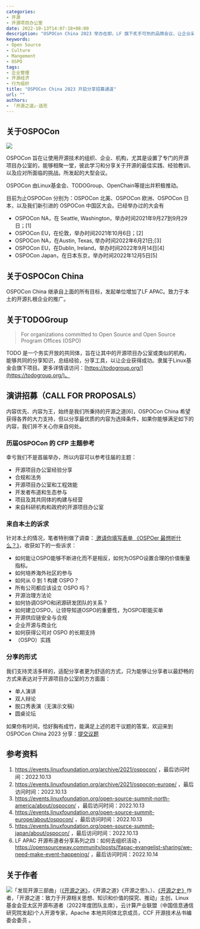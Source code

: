 ```yaml
---
categories:
- 开源
- 开源项目办公室
date: 2022-10-13T14:07:18+08:00
description: "OSPOCon China 2023 举办在即，LF 旗下炙手可热的品牌会议，让企业采用开源更为有例可循，让为开源工作的人获得更多支持和助力，你的分享至关重要，因为这样你的收获就会更多！"
keywords:
- Open Source
- Culture
- Mangement
- OSPO 
tags:
- 企业管理
- 开源经济
- 行为组织
title: "OSPOCon China 2023 开启分享招募通道"
url: ""
authors:
- 「开源之道」·适兕
---
```



## 关于OSPOCon

![](https://live.staticflickr.com/65535/51565939115_dc3169f4f2.jpg)

OSPOCon 旨在让使用开源技术的组织、企业、机构，尤其是设置了专门的开源项目办公室的，能够相聚一堂，彼此学习和分享关于开源的最佳实践、经验教训、以及应对所面临的挑战。所发起的大型会议。

OSPOCon 由Linux基金会、TODOGroup、OpenChain等提出并积极推动。

目前为止OSPOCon 分别为：OSPOCon 北美、OSPOCon 欧洲、OSPOCon 日本，以及我们新引进的 OSPOCon 中国区大会。已经举办过的大会有

* OSPOCon NA，在 Seattle, Washington，举办时间2021年9月27到9月29日；[1]
* OSPOCon EU，在伦敦，举办时间2021年10月6日；[2]
* OSPOCon NA，在Austin, Texas, 举办时间2022年6月21日;[3]
* OSPOCon EU，在Dublin, Ireland，举办时间2022年9月14日[4]
* OSPOCon Japan，在日本东京，举办时间2022年12月5日[5]

## 关于OSPOCon China 

OSPOCon China 继承自上面的所有目标，发起单位增加了LF APAC。致力于本土的开源扎根企业的推广。

## 关于TODOGroup

> For organizations committed to Open Source and Open Source Program Offices (OSPO)

TODO 是一个务实开放的共同体，旨在让其中的开源项目办公室或类似的机构，能够共同的分享知识，总结经验，分享工具，以让企业获得成功。隶属于Linux基金会旗下项目。更多详情请访问：[https://todogroup.org/](https://todogroup.org/)。


## 演讲招募（CALL FOR PROPOSALS）

内容优先、内容为王，始终是我们所秉持的开源之道[6]，OSPOCon China 希望获得各界的大力支持，但以分享最优质的内容为选择条件，如果你能够满足如下的内容，我们并不关心你来自何处。

### 历届OSPOCon 的 CFP 主题参考

幸亏我们不是首届举办，所以内容可以参考往届的主题：

* 开源项目办公室经验分享
* 合规和法务
* 开源项目办公室和工程效能
* 开发者布道和生态参与
* 项目及其共同体的构建与经营
* 来自科研机构和政府的开源项目办公室

### 来自本土的诉求

针对本土的情况，笔者特别做了调查：[ 邀请你填写表单 《OSPOer 最想听什么？》](https://shimo.im/forms/e1Az49GmL6hvNqWG/fill)，收获如下的一些诉求：

* 如何能让OSPO能够不断进化而不是相反，如何为OSPO设置合理的价值衡量指标。
* 如何培养海外社区的参与
* 如何从 0 到 1 构建 OSPO？
* 所有公司都应该设立 OSPO 吗？
* 开源治理方法论
* 如何协调OSPO和闭源研发团队的关系？
* 如何建立OSPO，让领导知道OSPO的重要性，为OSPO职能买单
* 开源供应链安全与合规
* 企业开源与商业化
* 如何获得公司对 OSPO 的长期支持
* （OSPO）实践


### 分享的形式

我们支持灵活多样的，适配分享者更为舒适的方式，只为能够让分享者以最舒畅的方式来表达对于开源项目办公室的方方面面：

* 单人演讲
* 双人辩论
* 脱口秀表演（无演示文稿）
* 圆桌论坛

如果你有时间，恰好胸有成竹，能满足上述的若干议题的答案，欢迎来到OSPOCon China 2023 分享：[提交议题]()

## 参考资料

1. https://events.linuxfoundation.org/archive/2021/ospocon/ ，最后访问时间：2022.10.13
2. https://events.linuxfoundation.org/archive/2021/ospocon-europe/ ，最后访问时间：2022.10.13
3. https://events.linuxfoundation.org/open-source-summit-north-america/about/ospocon/ ，最后访问时间：2022.10.13
4. https://events.linuxfoundation.org/open-source-summit-europe/about/ospocon/ ，最后访问时间：2022.10.13
5. https://events.linuxfoundation.org/open-source-summit-japan/about/ospocon/ ，最后访问时间：2022.10.13
6. LF APAC 开源布道者分享系列之四：如何去组织活动 ， https://opensourceway.community/posts/lfapac-evangelist-sharing/we-need-make-event-happening/ ，最后访问时间：2022.10.14

## 关于作者

![](/public/kuosi-face-of-os.png)「发现开源三部曲」（[《开源之迷》](posts/book-of-open-source/the-fascinating-of-open-source/)，《开源之道》《开源之思》。）、[《开源之史》](posts/history-of-open-source/summary/)作者，「开源之道：致力于开源相关思想、知识和价值的探究、推动」主创，Linux基金会亚太区开源布道者（2022年度团队主席），云计算产业联盟（中国信息通信研究院发起)个人开源专家，Apache 本地共同体北京成员，CCF 开源技术丛书编委会委员 。

